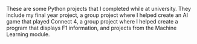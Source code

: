 These are some Python projects that I completed while at university.  They include my final year project, a group project where I helped create an AI game that played Connect 4, a group project where I helped create a program that displays F1 information, and projects from the Machine Learning module.
